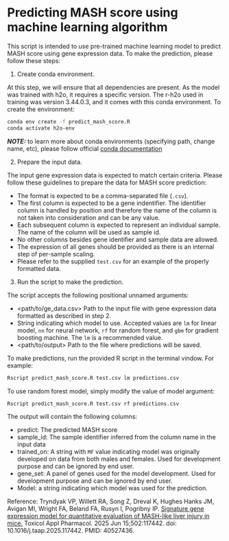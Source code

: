 # Predicting MASH score using machine learning algorithm

This script is intended to use pre-trained machine learning model to predict MASH score using gene expression data. To make the prediction, please follow these steps:

1. Create conda environment.

At this step, we will ensure that all dependencies are present. As the model was trained with h2o, it requires a specific version. The r-h2o used in training was version 3.44.0.3, and it comes with this conda environment. To create the environment:
    
```bash
conda env create -f predict_mash_score.R
conda activate h2o-env
```

**_NOTE:_** to learn more about conda environments (specifying path, change name, etc), please follow official [conda documentation](https://docs.conda.io/projects/conda/en/latest/user-guide/tasks/manage-environments.html)

2. Prepare the input data.

The input gene expression data is expected to match certain criteria. Please follow these guidelines to prepare the data for MASH score prediction:
    
- The format is expected to be a comma-separated file (`.csv`).
- The first column is expected to be a gene indentifier. The identifier column is handled by position and therefore the name of the column is not taken into consideration and can be any value.
- Each subsequent column is expected to represent an individual sample. The name of the column will be used as sample id.
- No other columns besides gene identifier and sample data are allowed.
- The expression of all genes should be provided as there is an internal step of per-sample scaling.
- Please refer to the supplied `test.csv` for an example of the properly formatted data.

3. Run the script to make the prediction.

The script accepts the following positional unnamed arguments:
    
- <path/to/ge_data.csv> Path to the input file with gene expression data formatted as described in step 2.
- <model> String indicating which model to use. Accepted values are `lm` for linear model, `nn` for neural network, `rf` for random forest, and `gbm` for gradient boosting machine. The `lm` is a recommended value.
- <path/to/output> Path to the file where predictions will be saved.

To make predictions, run the provided R script in the terminal vindow. For example:
    
```bash
Rscript predict_mash_score.R test.csv lm predictions.csv
```
To use random forest model, simply modify the value of model argument:

```bash
Rscript predict_mash_score.R test.csv rf predictions.csv
```

The output will contain the following columns:

- predict: The predicted MASH score
- sample_id: The sample identifier inferred from the column name in the input data
- trained_on: A string with `MF` value indicating model was originally developed on data from both males and females. Used for development purpose and can be ignored by end user.
- gene_set: A panel of genes used for the model development. Used for development purpose and can be ignored by end user.
- Model: a string indicating which model was used for the prediction.

Reference:
Tryndyak VP, Willett RA, Song Z, Dreval K, Hughes Hanks JM, Avigan MI, Wright FA, Beland FA, Rusyn I, Pogribny IP. [Signature gene expression model for quantitative evaluation of MASH-like liver injury in mice.](https://doi.org/10.1016/j.taap.2025.117442) Toxicol Appl Pharmacol. 2025 Jun 15;502:117442. doi: 10.1016/j.taap.2025.117442. PMID: 40527436.
